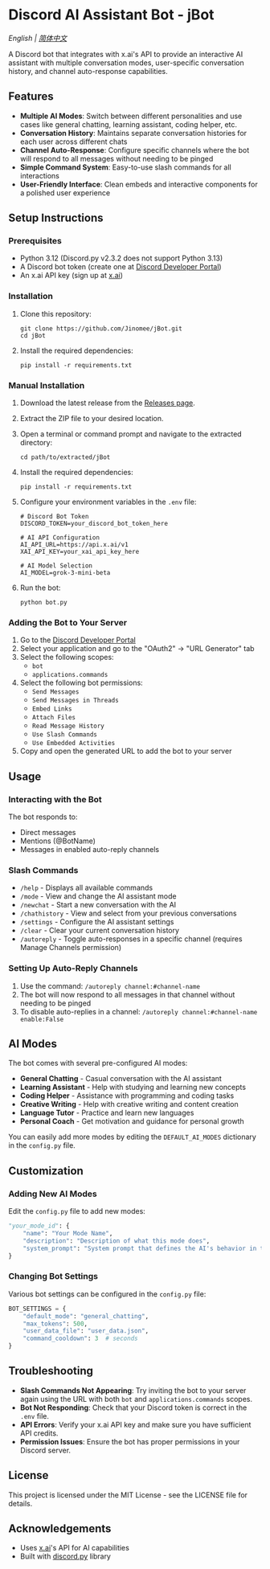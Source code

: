 # Discord AI Assistant Bot - jBot

*English | [简体中文](README.zh-CN.md)*

A Discord bot that integrates with x.ai's API to provide an interactive AI assistant with multiple conversation modes, user-specific conversation history, and channel auto-response capabilities.

## Features

- **Multiple AI Modes**: Switch between different personalities and use cases like general chatting, learning assistant, coding helper, etc.
- **Conversation History**: Maintains separate conversation histories for each user across different chats
- **Channel Auto-Response**: Configure specific channels where the bot will respond to all messages without needing to be pinged
- **Simple Command System**: Easy-to-use slash commands for all interactions
- **User-Friendly Interface**: Clean embeds and interactive components for a polished user experience

## Setup Instructions

### Prerequisites

- Python 3.12 (Discord.py v2.3.2 does not support Python 3.13)
- A Discord bot token (create one at [Discord Developer Portal](https://discord.com/developers/applications))
- An x.ai API key (sign up at [x.ai](https://x.ai))

### Installation

1. Clone this repository:
   ```
   git clone https://github.com/Jinomee/jBot.git
   cd jBot
   ```

2. Install the required dependencies:
   ```
   pip install -r requirements.txt
   ```

### Manual Installation

1. Download the latest release from the [Releases page](https://github.com/Jinomee/jBot/releases).
2. Extract the ZIP file to your desired location.
3. Open a terminal or command prompt and navigate to the extracted directory:
   ```
   cd path/to/extracted/jBot
   ```
4. Install the required dependencies:
   ```
   pip install -r requirements.txt
   ```

3. Configure your environment variables in the `.env` file:
   ```
   # Discord Bot Token
   DISCORD_TOKEN=your_discord_bot_token_here

   # AI API Configuration
   AI_API_URL=https://api.x.ai/v1
   XAI_API_KEY=your_xai_api_key_here

   # AI Model Selection
   AI_MODEL=grok-3-mini-beta
   ```

4. Run the bot:
   ```
   python bot.py
   ```

### Adding the Bot to Your Server

1. Go to the [Discord Developer Portal](https://discord.com/developers/applications)
2. Select your application and go to the "OAuth2" → "URL Generator" tab
3. Select the following scopes:
   - `bot`
   - `applications.commands`
4. Select the following bot permissions:
   - `Send Messages`
   - `Send Messages in Threads`
   - `Embed Links`
   - `Attach Files`
   - `Read Message History`
   - `Use Slash Commands`
   - `Use Embedded Activities`
5. Copy and open the generated URL to add the bot to your server

## Usage

### Interacting with the Bot

The bot responds to:
- Direct messages
- Mentions (@BotName)
- Messages in enabled auto-reply channels

### Slash Commands

- `/help` - Displays all available commands
- `/mode` - View and change the AI assistant mode
- `/newchat` - Start a new conversation with the AI
- `/chathistory` - View and select from your previous conversations
- `/settings` - Configure the AI assistant settings
- `/clear` - Clear your current conversation history
- `/autoreply` - Toggle auto-responses in a specific channel (requires Manage Channels permission)

### Setting Up Auto-Reply Channels

1. Use the command: `/autoreply channel:#channel-name`
2. The bot will now respond to all messages in that channel without needing to be pinged
3. To disable auto-replies in a channel: `/autoreply channel:#channel-name enable:False`

## AI Modes

The bot comes with several pre-configured AI modes:

- **General Chatting** - Casual conversation with the AI assistant
- **Learning Assistant** - Help with studying and learning new concepts
- **Coding Helper** - Assistance with programming and coding tasks
- **Creative Writing** - Help with creative writing and content creation
- **Language Tutor** - Practice and learn new languages
- **Personal Coach** - Get motivation and guidance for personal growth

You can easily add more modes by editing the `DEFAULT_AI_MODES` dictionary in the `config.py` file.

## Customization

### Adding New AI Modes

Edit the `config.py` file to add new modes:

```python
"your_mode_id": {
    "name": "Your Mode Name",
    "description": "Description of what this mode does",
    "system_prompt": "System prompt that defines the AI's behavior in this mode"
}
```

### Changing Bot Settings

Various bot settings can be configured in the `config.py` file:

```python
BOT_SETTINGS = {
    "default_mode": "general_chatting",
    "max_tokens": 500,
    "user_data_file": "user_data.json",
    "command_cooldown": 3  # seconds
}
```

## Troubleshooting

- **Slash Commands Not Appearing**: Try inviting the bot to your server again using the URL with both `bot` and `applications.commands` scopes.
- **Bot Not Responding**: Check that your Discord token is correct in the `.env` file.
- **API Errors**: Verify your x.ai API key and make sure you have sufficient API credits.
- **Permission Issues**: Ensure the bot has proper permissions in your Discord server.

## License

This project is licensed under the MIT License - see the LICENSE file for details.

## Acknowledgements

- Uses [x.ai](https://x.ai)'s API for AI capabilities
- Built with [discord.py](https://discordpy.readthedocs.io/) library
